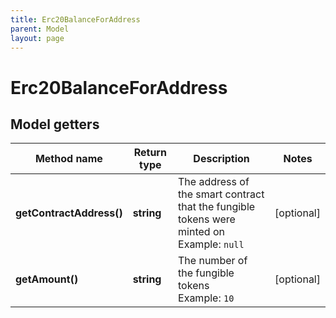 ```yaml
---
title: Erc20BalanceForAddress
parent: Model
layout: page
---
```


# Erc20BalanceForAddress

## Model getters

Method name | Return type | Description | Notes
------------ | ------------- | ------------- | -------------
**getContractAddress()** | **string** | The address of the smart contract that the fungible tokens were minted on <br>Example: `null` | [optional]
**getAmount()** | **string** | The number of the fungible tokens <br>Example: `10` | [optional]


